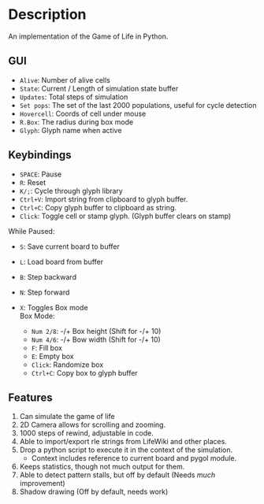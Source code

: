 # Description
An implementation of the Game of Life in Python.

## GUI
- `Alive`: Number of alive cells
- `State`: Current / Length of simulation state buffer
- `Updates`: Total steps of simulation
- `Set pops`: The set of the last 2000 populations, useful for cycle detection
- `Hovercell`: Coords of cell under mouse
- `R.Box`: The radius during box mode
- `Glyph`: Glyph name when active

## Keybindings  
- `SPACE`: Pause  
- `R`: Reset  
- `K/;`: Cycle through glyph library  
- `Ctrl+V`: Import string from clipboard to glyph buffer.
- `Ctrl+C`: Copy glyph buffer to clipboard as string.  
- `Click`: Toggle cell or stamp glyph. (Glyph buffer clears on stamp)
  
While Paused:  
- `S`: Save current board to buffer  
- `L`: Load board from buffer  
- `B`: Step backward  
- `N`: Step forward  
  
- `X`: Toggles Box mode  
Box Mode:  
  - `Num 2/8`: -/+ Box height (Shift for -/+ 10)  
  - `Num 4/6`: -/+ Bow width (Shift for -/+ 10)  
  - `F`: Fill box  
  - `E`: Empty box  
  - `Click`: Randomize box  
  - `Ctrl+C`: Copy box to glyph buffer  

## Features

1. Can simulate the game of life
2. 2D Camera allows for scrolling and zooming.
3. 1000 steps of rewind, adjustable in code.
4. Able to import/export rle strings from LifeWiki and other places.
5. Drop a python script to execute it in the context of the simulation.
     - Context includes reference to current board and pygol module. 
7. Keeps statistics, though not much output for them.
8. Able to detect pattern stalls, but off by default (Needs *much* improvement)
9. Shadow drawing (Off by default, needs work)
